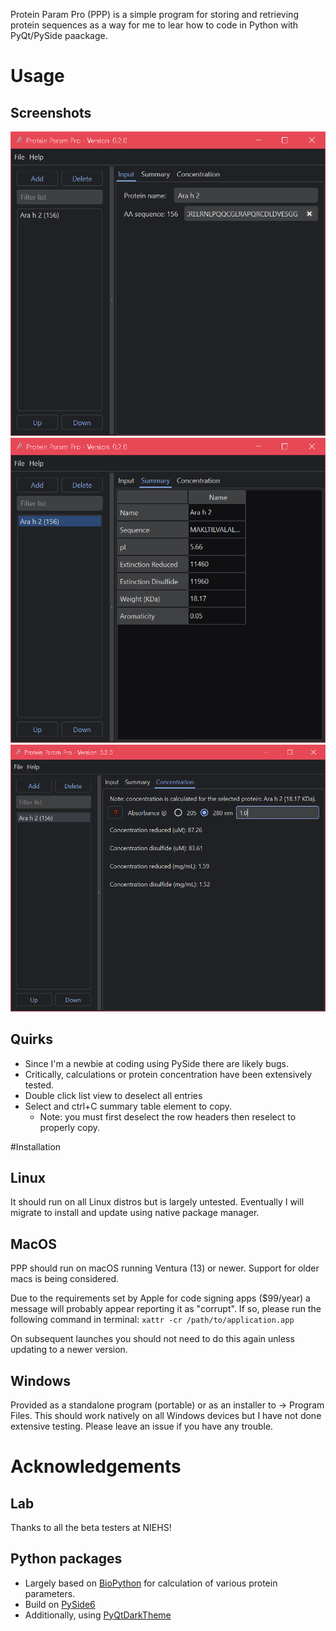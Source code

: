 Protein Param Pro (PPP) is a simple program for storing and retrieving protein sequences as a way for me to lear how to code in Python with PyQt/PySide paackage.

# Usage

## Screenshots
![Input](/screenshots/Protein_Input.PNG)
![Summary](/screenshots/Protein_Summary.PNG)
![Concentration](/screenshots/Protein_Concentration.PNG)

## Quirks
* Since I'm a newbie at coding using PySide there are likely bugs.
* Critically, calculations or protein concentration have been extensively tested.
* Double click list view to deselect all entries
* Select and ctrl+C summary table element to copy.
  * Note: you must first deselect the row headers then reselect to properly copy.

#Installation

## Linux
It should run on all Linux distros but is largely untested.
Eventually I will migrate to install and update using native package manager.

## MacOS
PPP should run on macOS running Ventura (13) or newer. Support for older macs is being considered.

Due to the requirements set by Apple for code signing apps ($99/year) a message will probably appear reporting it as "corrupt".
If so, please run the following command in terminal:
`xattr -cr /path/to/application.app`

On subsequent launches you should not need to do this again unless updating to a newer version.

## Windows
Provided as a standalone program (portable) or as an installer to -> Program Files.
This should work natively on all Windows devices but I have not done extensive testing. Please leave an issue if you have any trouble.

# Acknowledgements

## Lab
Thanks to all the beta testers at NIEHS!

## Python packages
* Largely based on [BioPython](https://biopython.org/) for calculation of various protein parameters.
* Build on [PySide6](https://doc.qt.io/qtforpython-6/)
* Additionally, using [PyQtDarkTheme](https://pypi.org/project/pyqtdarktheme/)
